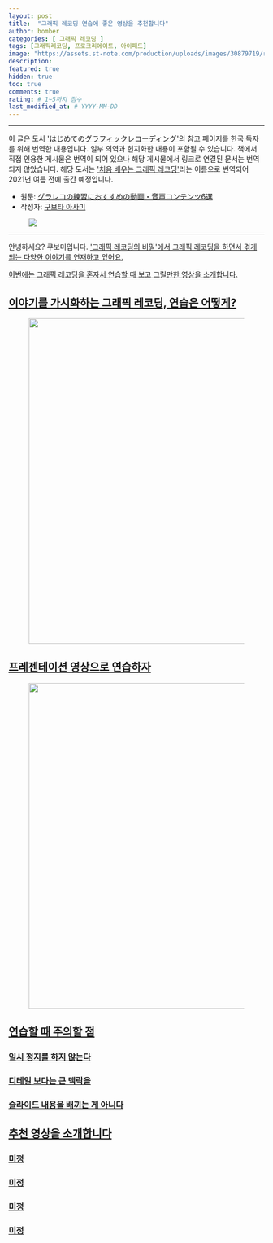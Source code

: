 ```yaml
---
layout: post
title:  "그래픽 레코딩 연습에 좋은 영상을 추천합니다"
author: bomber
categories: [ 그래픽 레코딩 ]
tags: [그래픽레코딩, 프로크리에이트, 아이패드]
image: "https://assets.st-note.com/production/uploads/images/30879719/rectangle_large_type_2_38013bc0050dab62b6ec666916e5f4bb.png?width=800"
description: 
featured: true
hidden: true
toc: true
comments: true
rating: # 1~5까지 점수
last_modified_at: # YYYY-MM-DD
---
```


<hr/>

이 글은 도서 <a href="https://www.amazon.co.jp/dp/4798164887/" target="_blank">'はじめてのグラフィックレコーディング'</a>의 참고 페이지를 한국 독자를 위해 번역한 내용입니다. 일부 의역과 현지화한 내용이 포함될 수 있습니다. 책에서 직접 인용한 게시물은 번역이 되어 있으나 해당 게시물에서 링크로 연결된 문서는 번역되지 않았습니다.
해당 도서는 <a href="https://zzom.io/graphic-recording/" target="_blank">'처음 배우는 그래픽 레코딩'</a>라는 이름으로 번역되어 2021년 여름 전에 출간 예정입니다. 

* 원문: <a href="https://note.com/kuboasa/n/n0b09db11f849/" target="_blank">グラレコの練習におすすめの動画・音声コンテンツ6選</a>
* 작성자: <a href="https://twitter.com/kubomi____" target="_blank">구보타 아사미</a>

<figure>
<img class="small" src="https://assets.st-note.com/production/uploads/images/29260305/profile_bcb004ca38cf7013ad3bb961920390c8.png?width=200&crop=1:1,smart" alter="">
</figure>

<hr/>

안녕하세요? 쿠보미입니다.
<a href="https://note.com/kuboasa/m/m1a133619a3a7" target="_blank">'그래픽 레코딩의 비밀'에서 그래픽 레코딩을 하면서 겪게 되는 다양한 이야기를 연재하고 있어요.

이번에는 그래픽 레코딩을 혼자서 연습할 때 보고 그릴만한 영상을 소개합니다.

## 이야기를 가시화하는 그래픽 레코딩, 연습은 어떻게?

<figure>
<img width="640" src="https://assets.st-note.com/production/uploads/images/30818221/picture_pc_e856453c212af03156309a043f3f3666.png?width=800" alter="">
</figure>

## 프레젠테이션 영상으로 연습하자

<figure>
<img width="640" src="https://assets.st-note.com/production/uploads/images/30818145/picture_pc_11d60b67c51da6bedca6fe85448066a9.png?width=800" alter="">
</figure>

## 연습할 때 주의할 점

### 일시 정지를 하지 않는다

### 디테일 보다는 큰 맥락을

### 슬라이드 내용을 배끼는 게 아니다

## 추천 영상을 소개합니다

### 미정

### 미정

### 미정

### 미정